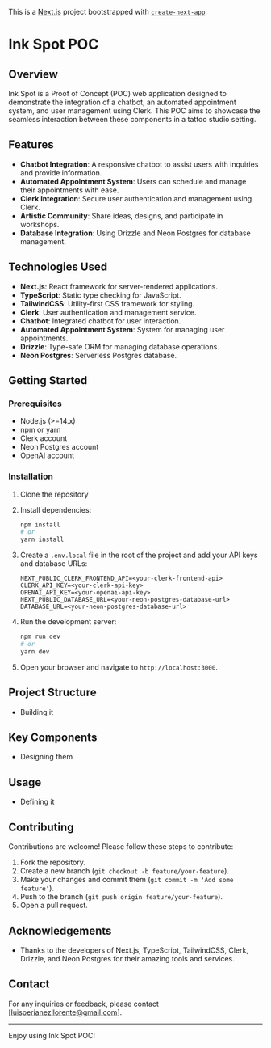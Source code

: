 This is a [Next.js](https://nextjs.org/) project bootstrapped with [`create-next-app`](https://github.com/vercel/next.js/tree/canary/packages/create-next-app).

# Ink Spot POC

## Overview
Ink Spot is a Proof of Concept (POC) web application designed to demonstrate the integration of a chatbot, an automated appointment system, and user management using Clerk. This POC aims to showcase the seamless interaction between these components in a tattoo studio setting.

## Features
- **Chatbot Integration**: A responsive chatbot to assist users with inquiries and provide information.
- **Automated Appointment System**: Users can schedule and manage their appointments with ease.
- **Clerk Integration**: Secure user authentication and management using Clerk.
- **Artistic Community**: Share ideas, designs, and participate in workshops.
- **Database Integration**: Using Drizzle and Neon Postgres for database management.

## Technologies Used
- **Next.js**: React framework for server-rendered applications.
- **TypeScript**: Static type checking for JavaScript.
- **TailwindCSS**: Utility-first CSS framework for styling.
- **Clerk**: User authentication and management service.
- **Chatbot**: Integrated chatbot for user interaction.
- **Automated Appointment System**: System for managing user appointments.
- **Drizzle**: Type-safe ORM for managing database operations.
- **Neon Postgres**: Serverless Postgres database.

## Getting Started

### Prerequisites
- Node.js (>=14.x)
- npm or yarn
- Clerk account
- Neon Postgres account
- OpenAI account

### Installation
1. Clone the repository

2. Install dependencies:
    ```sh
    npm install
    # or
    yarn install
    ```

3. Create a `.env.local` file in the root of the project and add your API keys and database URLs:
    ```
    NEXT_PUBLIC_CLERK_FRONTEND_API=<your-clerk-frontend-api>
    CLERK_API_KEY=<your-clerk-api-key>
    OPENAI_API_KEY=<your-openai-api-key>
    NEXT_PUBLIC_DATABASE_URL=<your-neon-postgres-database-url>
    DATABASE_URL=<your-neon-postgres-database-url>
    ```

4. Run the development server:
    ```sh
    npm run dev
    # or
    yarn dev
    ```

5. Open your browser and navigate to `http://localhost:3000`.

## Project Structure
- Building it

## Key Components
- Designing them

## Usage
- Defining it

## Contributing
Contributions are welcome! Please follow these steps to contribute:
1. Fork the repository.
2. Create a new branch (`git checkout -b feature/your-feature`).
3. Make your changes and commit them (`git commit -m 'Add some feature'`).
4. Push to the branch (`git push origin feature/your-feature`).
5. Open a pull request.


## Acknowledgements
- Thanks to the developers of Next.js, TypeScript, TailwindCSS, Clerk, Drizzle, and Neon Postgres for their amazing tools and services.

## Contact
For any inquiries or feedback, please contact [luisperianezllorente@gmail.com].

---

Enjoy using Ink Spot POC!
